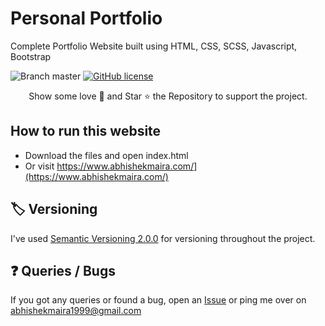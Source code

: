 # Personal Portfolio

Complete Portfolio Website built using HTML, CSS, SCSS, Javascript, Bootstrap

![Branch master](https://img.shields.io/badge/branch-master-brightgreen.svg?style=flat-square) [![GitHub license](https://img.shields.io/badge/license-MIT-blue.svg)](https:/AbhishekMaira10.github.io/github.com/AbhishekMaira10//blob/master/LICENSE)

<p align="center">
Show some love 💜 and Star ⭐️ the Repository to support the project.

## How to run this website

- Download the files and open index.html
- Or visit https://www.abhishekmaira.com/](https://www.abhishekmaira.com/)

## :label: Versioning

I've used [Semantic Versioning 2.0.0](https://semver.org/) for versioning throughout the project.

## :question: Queries / Bugs

If you got any queries or found a bug, open an [Issue](https://github.com/AbhishekMaira10/AbhishekMaira10.github.io/issues/new) or ping me over on [abhishekmaira1999@gmail.com](mailto:abhishekmaira1999@gmail.com)
